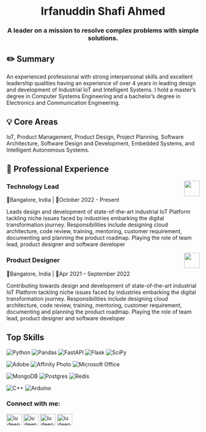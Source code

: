 

  

<h1  align="center">Irfanuddin Shafi Ahmed</h1>

<h3  align="center">A leader on a mission to resolve complex problems with simple solutions.</h3>

  

<h2  align="left">✏️ Summary</h2>

<p> An experienced professional with strong interpersonal skills and excellent leadership qualities having an experience of over 4 years in leading design and development of Industrial IoT and Intelligent Systems. I hold a master’s degree in Computer Systems Engineering and a bachelor’s degree in Electronics and Communication Engineering.

</p>

<h2>💡 Core Areas</h2>

IoT, Product Management, Product Design, Project Planning, Software Architecture, Software Design and Development, Embedded Systems, and Intelligent Autonomous Systems.

<h2>💼 Professional Experience</h2>
<a  href="https://unifytwin.com"> <img  align='right'  src="https://unifytwin.com/assets/imgs/UT_logo.png"  height="40"></a>

<h3  align="left">Technology Lead</h3>

<p  align='left'>📍Bangalore, India | 📅October 2022 - Present</p>
Leads design and development of state-of-the-art industrial IoT Platform tackling niche issues faced by industries embarking the digital transformation journey. Responsibilities include designing cloud architecture, code review, training, mentoring, customer requirement, documenting and planning the product roadmap. Playing the role of team lead, product designer and software developer



<a  href="https://unifytwin.com"> <img  align='right'  src="https://unifytwin.com/assets/imgs/UT_logo.png"  height="40"></a>

<h3  align="left">Product Designer</h3>

<p  align='left'>📍Bangalore, India | 📅Apr 2021 – September 2022</p>
<p>

Contributing towards design and development of state-of-the-art industrial IoT Platform tackling niche issues faced by industries embarking the digital transformation journey. Responsibilities include designing cloud architecture, code review, training, mentoring, customer requirement, documenting and planning the product roadmap. Playing the role of team lead, product designer and software developer

</p>

  

<h2>Top Skills</h2>

![Python](https://img.shields.io/badge/python-3670A0?style=for-the-badge&logo=python&logoColor=ffdd54) ![Pandas](https://img.shields.io/badge/pandas-%23150458.svg?style=for-the-badge&logo=pandas&logoColor=white) ![FastAPI](https://img.shields.io/badge/FastAPI-005571?style=for-the-badge&logo=fastapi) ![Flask](https://img.shields.io/badge/flask-%23000.svg?style=for-the-badge&logo=flask&logoColor=white) ![SciPy](https://img.shields.io/badge/SciPy-%230C55A5.svg?style=for-the-badge&logo=scipy&logoColor=%white)

![Adobe](https://img.shields.io/badge/adobe-%23FF0000.svg?style=for-the-badge&logo=adobe&logoColor=white) ![Affinity Photo](https://img.shields.io/badge/affinityphoto-%237E4DD2.svg?style=for-the-badge&logo=affinity-photo&logoColor=white) ![Microsoft Office](https://img.shields.io/badge/Microsoft_Office-D83B01?style=for-the-badge&logo=microsoft-office&logoColor=white)

![MongoDB](https://img.shields.io/badge/MongoDB-%234ea94b.svg?style=for-the-badge&logo=mongodb&logoColor=white) ![Postgres](https://img.shields.io/badge/postgres-%23316192.svg?style=for-the-badge&logo=postgresql&logoColor=white)  ![Redis](https://img.shields.io/badge/redis-%23DD0031.svg?style=for-the-badge&logo=redis&logoColor=white)

![C++](https://img.shields.io/badge/c++-%2300599C.svg?style=for-the-badge&logo=c%2B%2B&logoColor=white) ![Arduino](https://img.shields.io/badge/-Arduino-00979D?style=for-the-badge&logo=Arduino&logoColor=white)

<h3  align="left">Connect with me:</h3>

<p  align="left">

<a  href="https://twitter.com/iudeen"  target="blank"><img  align="center"  src="https://raw.githubusercontent.com/rahuldkjain/github-profile-readme-generator/master/src/images/icons/Social/twitter.svg"  alt="iudeen"  height="30"  width="40" /></a>
<a  href="https://linkedin.com/in/iudeen"  target="blank"><img  align="center"  src="https://raw.githubusercontent.com/rahuldkjain/github-profile-readme-generator/master/src/images/icons/Social/linked-in-alt.svg"  alt="iudeen"  height="30"  width="40" /></a>
<a  href="https://stackoverflow.com/users/iudeen"  target="blank"><img  align="center"  src="https://raw.githubusercontent.com/rahuldkjain/github-profile-readme-generator/master/src/images/icons/Social/stack-overflow.svg"  alt="iudeen"  height="30"  width="40" /></a>
<a  href="https://instagram.com/iudeen"  target="blank"><img  align="center"  src="https://raw.githubusercontent.com/rahuldkjain/github-profile-readme-generator/master/src/images/icons/Social/instagram.svg"  alt="iudeen"  height="30"  width="40" /></a>

</p>
